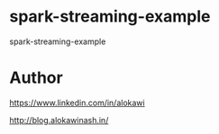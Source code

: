 # spark-streaming-example
spark-streaming-example

# Author
https://www.linkedin.com/in/alokawi

http://blog.alokawinash.in/
